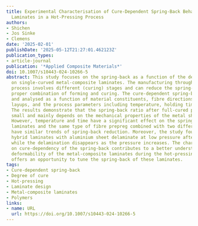 ```yaml
---
title: Experimental Characterisation of Cure-Dependent Spring-Back Behaviour of Metal-Composite
  Laminates in a Hot-Pressing Process
authors:
- Shichen
- Jos Sinke
- Clemens
date: '2025-02-01'
publishDate: '2025-05-12T21:27:01.462123Z'
publication_types:
- article-journal
publication: '*Applied Composite Materials*'
doi: 10.1007/s10443-024-10266-5
abstract: This study focuses on the spring-back as a function of the degree of cure
  on single-curved metal-composite laminates. The manufacturing through a hot-pressing
  process involves different (curing) stages and can reduce the spring-back with the
  proper combination of forming and curing. The cure-dependent spring-back is measured
  and analysed as a function of material constituents, fibre directions, laminate
  layups, and the process parameters including temperature, holding time and pressure.
  The results demonstrate that the spring-back ratio after full-cured process is relatively
  small and mainly depends on the mechanical properties of the metal sheet in laminates.
  However, temperature and time have a significant effect on the spring-back of partially-cured
  laminates and the same type of fibre prepreg combined with two different metal sheets
  have similar trends of spring-back reduction. Moreover, the study found that the
  hybrid laminates with aluminium sheet delaminate at low pressure after full-cured,
  while the delamination disappears as the pressure increases. The characterisation
  on cure-dependency of the spring-back contributes to a better understanding of the
  deformability of the metal-composite laminates during the hot-pressing process and
  offers an opportunity to tune the spring-back of these laminates.
tags:
- Cure-dependent spring-back
- Degree of cure
- Hot-pressing
- Laminate design
- Metal-composite laminates
- Polymers
links:
- name: URL
  url: https://doi.org/10.1007/s10443-024-10266-5
---
```


